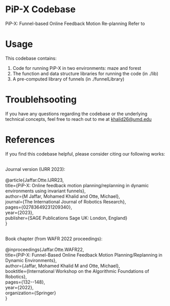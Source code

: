 # PiP-X Codebase
PiP-X: Funnel-based Online Feedback Motion Re-planning
Refer to

# Usage
This codebase contains: <br />
1. Code for running PiP-X in two environments: maze and forest <br />
2. The function and data structure libraries for running the code (in ./lib)  <br /> 
3. A pre-computed library of funnels (in ./funnelLibrary) <br />

# Troublehsooting
If you have any questions regarding the codebase or the underlying technical concepts, feel free to reach out to me at khalid26@umd.edu

# References
If you find this codebase helpful, please consider citing our following works: <br /> <br />

Journal version (IJRR 2023): <br /> <br />
@article{Jaffar.Otte.IJRR23, <br />
  title={PiP-X: Online feedback motion planning/replanning in dynamic environments using invariant funnels}, <br />
  author={M Jaffar, Mohamed Khalid and Otte, Michael}, <br />
  journal={The International Journal of Robotics Research}, <br />
  pages={02783649231209340}, <br />
  year={2023}, <br />
  publisher={SAGE Publications Sage UK: London, England} <br />
} <br /> <br />

Book chapter (from WAFR 2022 proceedings): <br /> <br />
@inproceedings{Jaffar.Otte.WAFR22, <br />
  title={PiP-X: Funnel-Based Online Feedback Motion Planning/Replanning in Dynamic Environments}, <br />
  author={Jaffar, Mohamed Khalid M and Otte, Michael}, <br />
  booktitle={International Workshop on the Algorithmic Foundations of Robotics}, <br />
  pages={132--148}, <br />
  year={2022}, <br />
  organization={Springer} <br />
}

